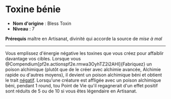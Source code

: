# Toxine bénie

 * **Nom d'origine** : Bless Toxin
 * **Niveau** : 7


<p><span id="ctl00_MainContent_DetailedOutput"><strong>Prérequis</strong> maître en Artisanat, divinité qui accorde la source de <em>mise à mal</em><br></span></p>
<hr>
<p>Vous emplissez d'énergie négative les toxines que vous créez pour affaiblir davantage vos cibles. Lorsque vous @Compendium[pf2e.actionspf2e.rmwa3OyhTZ2i2AHl]{Fabriquez} un poison alchimique (plutôt que de le créer avec alchimie avancée, Alchimie rapide ou d'autres moyens), il devient un poison alchimique béni et obtient le trait <a href="https://2e.aonprd.com/Traits.aspx?ID=118">négatif</a>. Lorsqu'une créature est affligée avec un poison alchimique béni, pendant 1 round, tou Point de Vie qu'il regagnerait d'un effet positif sont réduits de  5 ou de 10 si vous êtes légendaire en Artisanat.&nbsp;</p>